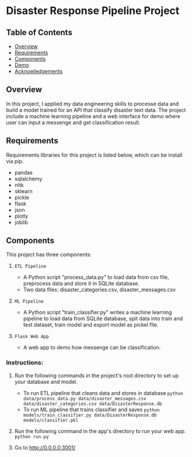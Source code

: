 # Disaster Response Pipeline Project

## Table of Contents

* [Overview](#project-overview)
* [Requirements](#requirements)
* [Components](#file-descriptions)
* [Demo](#demo)
* [Acknowledgements](#acknowledgements)

## Overview

In this project, I applied my data engineering skills to processe data and build a model trained for an API that classify disaster text data. The project include a machine learning pipeline and a web interface for demo where user can input a messenge and get classification result.

## Requirements

Requirements libraries for this project is listed below, which can be install via pip.

* pandas
* sqlalchemy
* nltk
* sklearn
* pickle
* flask
* json
* plotly
* joblib



## Components

This project has three components:

1. `ETL Pipeline`
    * A Python script "process_data.py" to load data from csv file, preprocess data and store it in SQLite database.
    * Two data files: disaster_categories.csv, disaster_messages.csv

2. `ML Pipeline`
    * A Python script "train_classifier.py" writes a machine learning pipeline to load data from SQLite database, spit data into train and test dataset, train model and export model as pickel file.

3. `Flask Web App`
    * A web app to demo how messenge can be classification.
### Instructions:
1. Run the following commands in the project's root directory to set up your database and model.

    - To run ETL pipeline that cleans data and stores in database
        `python data/process_data.py data/disaster_messages.csv data/disaster_categories.csv data/DisasterResponse.db`
    - To run ML pipeline that trains classifier and saves
        `python models/train_classifier.py data/DisasterResponse.db models/classifier.pkl`

2. Run the following command in the app's directory to run your web app.
    `python run.py`

3. Go to http://0.0.0.0:3001/
